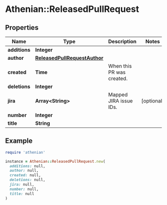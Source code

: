 # Athenian::ReleasedPullRequest

## Properties

| Name | Type | Description | Notes |
| ---- | ---- | ----------- | ----- |
| **additions** | **Integer** |  |  |
| **author** | [**ReleasedPullRequestAuthor**](ReleasedPullRequestAuthor.md) |  |  |
| **created** | **Time** | When this PR was created. |  |
| **deletions** | **Integer** |  |  |
| **jira** | **Array&lt;String&gt;** | Mapped JIRA issue IDs. | [optional] |
| **number** | **Integer** |  |  |
| **title** | **String** |  |  |

## Example

```ruby
require 'athenian'

instance = Athenian::ReleasedPullRequest.new(
  additions: null,
  author: null,
  created: null,
  deletions: null,
  jira: null,
  number: null,
  title: null
)
```

